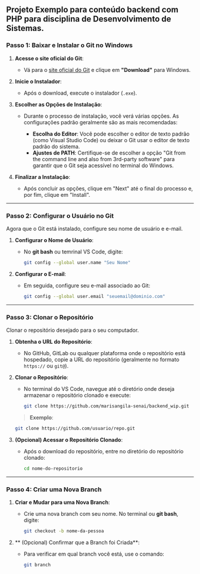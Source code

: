 ## Projeto Exemplo para conteúdo backend com PHP para disciplina de Desenvolvimento de Sistemas.

### **Passo 1: Baixar e Instalar o Git no Windows**

1. **Acesse o site oficial do Git**:

   * Vá para o [site oficial do Git](https://git-scm.com/) e clique em **"Download"** para Windows.

2. **Inicie o Instalador**:

   * Após o download, execute o instalador (`.exe`).

3. **Escolher as Opções de Instalação**:

   * Durante o processo de instalação, você verá várias opções. As configurações padrão geralmente são as mais recomendadas:

     * **Escolha do Editor**: Você pode escolher o editor de texto padrão (como Visual Studio Code) ou deixar o Git usar o editor de texto padrão do sistema.
     * **Ajustes de PATH**: Certifique-se de escolher a opção "Git from the command line and also from 3rd-party software" para garantir que o Git seja acessível no terminal do Windows.

4. **Finalizar a Instalação**:

   * Após concluir as opções, clique em "Next" até o final do processo e, por fim, clique em "Install".
---

### **Passo 2: Configurar o Usuário no Git**

Agora que o Git está instalado, configure seu nome de usuário e e-mail.

1. **Configurar o Nome de Usuário**:

   * No **git bash** ou temrinal VS Code, digite:

     ```bash
     git config --global user.name "Seu Nome"
     ```

2. **Configurar o E-mail**:

   * Em seguida, configure seu e-mail associado ao Git:

     ```bash
     git config --global user.email "seuemail@dominio.com"
     ```
---

### **Passo 3: Clonar o Repositório**

Clonar o repositório desejado para o seu computador.

1. **Obtenha o URL do Repositório**:

   * No GitHub, GitLab ou qualquer plataforma onde o repositório está hospedado, copie a URL do repositório (geralmente no formato `https://` ou `git@`).

2. **Clonar o Repositório**:

   * No terminal do VS Code, navegue até o diretório onde deseja armazenar o repositório clonado e execute:

     ```bash
     git clone https://github.com/marisangila-senai/backend_wip.git
     ```

   > **Exemplo**:

   ```bash
   git clone https://github.com/usuario/repo.git
   ```

3. **(Opcional) Acessar o Repositório Clonado**:

   * Após o download do repositório, entre no diretório do repositório clonado:

     ```bash
     cd nome-do-repositorio
     ```
     
---

### **Passo 4: Criar uma Nova Branch**

1. **Criar e Mudar para uma Nova Branch**:

   * Crie uma nova branch com seu nome. No terminal ou **git bash**, digite:

     ```bash
     git checkout -b nome-da-pessoa
     ```

2. ** (Opcional) Confirmar que a Branch foi Criada**:

   * Para verificar em qual branch você está, use o comando:

     ```bash
     git branch
     ```
